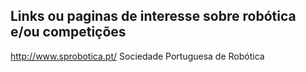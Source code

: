 ## Links ou paginas de interesse sobre robótica e/ou competições

http://www.sprobotica.pt/
Sociedade Portuguesa de Robótica

